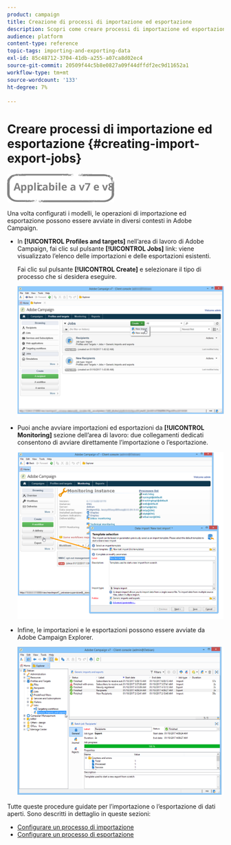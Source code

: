 ```yaml
---
product: campaign
title: Creazione di processi di importazione ed esportazione
description: Scopri come creare processi di importazione ed esportazione in Campaign Classic.
audience: platform
content-type: reference
topic-tags: importing-and-exporting-data
exl-id: 85c48712-3704-41db-a255-a07ca8d02ec4
source-git-commit: 20509f44c5b8e0827a09f44dffdf2ec9d11652a1
workflow-type: tm+mt
source-wordcount: '133'
ht-degree: 7%

---
```


# Creare processi di importazione ed esportazione {#creating-import-export-jobs}

![](../../assets/common.svg)

Una volta configurati i modelli, le operazioni di importazione ed esportazione possono essere avviate in diversi contesti in Adobe Campaign.

* In **[!UICONTROL Profiles and targets]** nell’area di lavoro di Adobe Campaign, fai clic sul pulsante **[!UICONTROL Jobs]** link: viene visualizzato l’elenco delle importazioni e delle esportazioni esistenti.

   Fai clic sul pulsante **[!UICONTROL Create]** e selezionare il tipo di processo che si desidera eseguire.

   ![](assets/s_ncs_user_import_from_home.png)

* Puoi anche avviare importazioni ed esportazioni da **[!UICONTROL Monitoring]** sezione dell’area di lavoro: due collegamenti dedicati consentono di avviare direttamente l’importazione o l’esportazione.

   ![](assets/s_ncs_user_import_from_production.png)

* Infine, le importazioni e le esportazioni possono essere avviate da Adobe Campaign Explorer.

   ![](assets/s_ncs_user_export_wizard_launch_from_menu.png)


Tutte queste procedure guidate per l’importazione o l’esportazione di dati aperti. Sono descritti in dettaglio in queste sezioni:

* [Configurare un processo di importazione](../../platform/using/executing-import-jobs.md)
* [Configurare un processo di esportazione](../../platform/using/executing-export-jobs.md)
